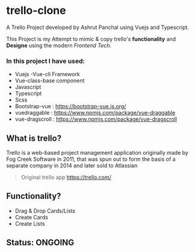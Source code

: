 # trello-clone

A Trello Project developed by Ashrut Panchal using Vuejs and Typescript.

This Project is my Attempt to mimic & copy trello's **functionality** and **Designe** using the modern _Frontend Tech_.

### In this project I have used:

- Vuejs -Vue-cli Framework
- Vue-class-base component
- Javascript
- Typescript
- Scss
- Bootstrap-vue : https://bootstrap-vue.js.org/
- vuedraggable : https://www.npmjs.com/package/vue-draggable
- vue-dragscroll : https://www.npmjs.com/package/vue-dragscroll

## What is trello?

Trello is a web-based project management application originally made by Fog Creek Software in 2011, that was spun out to form the basis of a separate company in 2014 and later sold to Atlassian

> Original trello app https://trello.com/

## Functionality?

- Drag & Drop Cards/Lists
- Create Cards
- Create Lists

## Status: **ONGOING**
